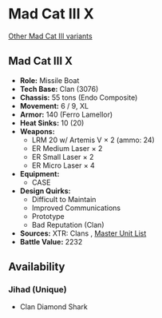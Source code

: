 # Mad Cat III X 

[Other Mad Cat III variants](../mad_cat_iii.md) 

## Mad Cat III X 

- **Role:** Missile Boat 
- **Tech Base:** Clan (3076) 
- **Chassis:** 55 tons (Endo Composite) 
- **Movement:** 6 / 9, XL 
- **Armor:** 140 (Ferro Lamellor) 
- **Heat Sinks:** 10 (20) 
- **Weapons:** 
  - LRM 20 w/ Artemis V × 2 (ammo: 24) 
  - ER Medium Laser × 2 
  - ER Small Laser × 2 
  - ER Micro Laser × 4 
- **Equipment:** 
  - CASE 
- **Design Quirks:** 
  - Difficult to Maintain 
  - Improved Communications 
  - Prototype 
  - Bad Reputation (Clan) 
- **Sources:** XTR: Clans , [Master Unit List](http://masterunitlist.info/Unit/Details/4563) 
- **Battle Value:** 2232 

## Availability 

### Jihad (Unique) 

- Clan Diamond Shark 

